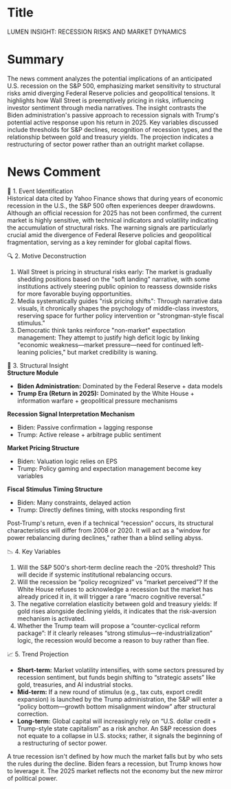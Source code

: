 # Title
LUMEN INSIGHT: RECESSION RISKS AND MARKET DYNAMICS

# Summary
The news comment analyzes the potential implications of an anticipated U.S. recession on the S&P 500, emphasizing market sensitivity to structural risks amid diverging Federal Reserve policies and geopolitical tensions. It highlights how Wall Street is preemptively pricing in risks, influencing investor sentiment through media narratives. The insight contrasts the Biden administration's passive approach to recession signals with Trump's potential active response upon his return in 2025. Key variables discussed include thresholds for S&P declines, recognition of recession types, and the relationship between gold and treasury yields. The projection indicates a restructuring of sector power rather than an outright market collapse.

# News Comment
🧩 1. Event Identification  
Historical data cited by Yahoo Finance shows that during years of economic recession in the U.S., the S&P 500 often experiences deeper drawdowns. Although an official recession for 2025 has not been confirmed, the current market is highly sensitive, with technical indicators and volatility indicating the accumulation of structural risks. The warning signals are particularly crucial amid the divergence of Federal Reserve policies and geopolitical fragmentation, serving as a key reminder for global capital flows.

🔍 2. Motive Deconstruction  
1. Wall Street is pricing in structural risks early: The market is gradually shedding positions based on the "soft landing" narrative, with some institutions actively steering public opinion to reassess downside risks for more favorable buying opportunities.  
2. Media systematically guides "risk pricing shifts": Through narrative data visuals, it chronically shapes the psychology of middle-class investors, reserving space for further policy intervention or "strongman-style fiscal stimulus."  
3. Democratic think tanks reinforce "non-market" expectation management: They attempt to justify high deficit logic by linking "economic weakness—market pressure—need for continued left-leaning policies," but market credibility is waning.

🧠 3. Structural Insight  
**Structure Module**  
- **Biden Administration:** Dominated by the Federal Reserve + data models  
- **Trump Era (Return in 2025):** Dominated by the White House + information warfare + geopolitical pressure mechanisms  

**Recession Signal Interpretation Mechanism**  
- Biden: Passive confirmation + lagging response  
- Trump: Active release + arbitrage public sentiment  

**Market Pricing Structure**  
- Biden: Valuation logic relies on EPS  
- Trump: Policy gaming and expectation management become key variables  

**Fiscal Stimulus Timing Structure**  
- Biden: Many constraints, delayed action  
- Trump: Directly defines timing, with stocks responding first  

Post-Trump's return, even if a technical “recession” occurs, its structural characteristics will differ from 2008 or 2020. It will act as a "window for power rebalancing during declines," rather than a blind selling abyss.

📉 4. Key Variables  
1. Will the S&P 500's short-term decline reach the -20% threshold? This will decide if systemic institutional rebalancing occurs.  
2. Will the recession be “policy recognized” vs “market perceived”? If the White House refuses to acknowledge a recession but the market has already priced it in, it will trigger a rare “macro cognitive reversal.”  
3. The negative correlation elasticity between gold and treasury yields: If gold rises alongside declining yields, it indicates that the risk-aversion mechanism is activated.  
4. Whether the Trump team will propose a “counter-cyclical reform package”: If it clearly releases “strong stimulus—re-industrialization” logic, the recession would become a reason to buy rather than flee.

📈 5. Trend Projection  
- **Short-term:** Market volatility intensifies, with some sectors pressured by recession sentiment, but funds begin shifting to “strategic assets” like gold, treasuries, and AI industrial stocks.  
- **Mid-term:** If a new round of stimulus (e.g., tax cuts, export credit expansion) is launched by the Trump administration, the S&P will enter a “policy bottom—growth bottom misalignment window” after structural correction.  
- **Long-term:** Global capital will increasingly rely on “U.S. dollar credit + Trump-style state capitalism” as a risk anchor. An S&P recession does not equate to a collapse in U.S. stocks; rather, it signals the beginning of a restructuring of sector power.

A true recession isn't defined by how much the market falls but by who sets the rules during the decline. Biden fears a recession, but Trump knows how to leverage it. The 2025 market reflects not the economy but the new mirror of political power.
